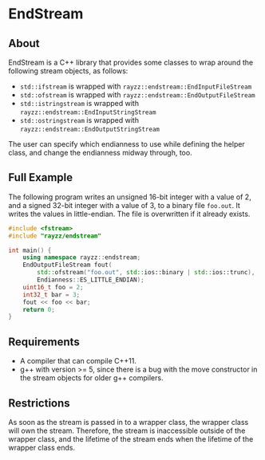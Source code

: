 # EndStream

## About

EndStream is a C++ library that provides some classes to wrap around the following stream objects, as follows:

- `std::ifstream` is wrapped with `rayzz::endstream::EndInputFileStream`
- `std::ofstream` is wrapped with `rayzz::endstream::EndOutputFileStream`
- `std::istringstream` is wrapped with `rayzz::endstream::EndInputStringStream`
- `std::ostringstream` is wrapped with `rayzz::endstream::EndOutputStringStream`

The user can specify which endianness to use while defining the helper class, 
and change the endianness midway through, too.

## Full Example

The following program writes an unsigned 16-bit integer with a value of 2,
and a signed 32-bit integer with a value of 3,
to a binary file `foo.out`. It writes the values in little-endian.
The file is overwritten if it already exists.

```cpp
#include <fstream>
#include "rayzz/endstream"

int main() {
    using namespace rayzz::endstream;
    EndOutputFileStream fout(
        std::ofstream("foo.out", std::ios::binary | std::ios::trunc),
        Endianness::ES_LITTLE_ENDIAN);
    uint16_t foo = 2;
    int32_t bar = 3;
    fout << foo << bar;
    return 0;
}
```

## Requirements

- A compiler that can compile C++11.
- g++ with version >= 5, since there is a bug with the move constructor in the stream objects for older g++ compilers.

## Restrictions

As soon as the stream is passed in to a wrapper class, the wrapper class will own the stream.
Therefore, the stream is inaccessible outside of the wrapper class, and the lifetime of the stream ends when the lifetime of the wrapper class ends.